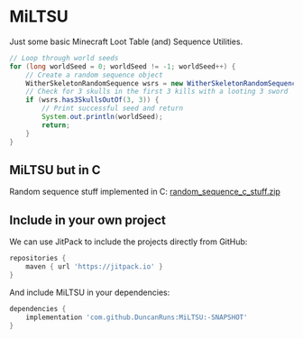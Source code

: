 # MiLTSU
Just some basic Minecraft Loot Table (and) Sequence Utilities.

```java
// Loop through world seeds
for (long worldSeed = 0; worldSeed != -1; worldSeed++) {
    // Create a random sequence object
    WitherSkeletonRandomSequence wsrs = new WitherSkeletonRandomSequence(worldSeed);
    // Check for 3 skulls in the first 3 kills with a looting 3 sword
    if (wsrs.has3SkullsOutOf(3, 3)) {
        // Print successful seed and return
        System.out.println(worldSeed);
        return;
    }
}
```

## MiLTSU but in C

Random sequence stuff implemented in C:
[random_sequence_c_stuff.zip](https://github.com/DuncanRuns/MiLTSU/files/11916009/random_sequence_c_stuff.zip)

## Include in your own project

We can use JitPack to include the projects directly from GitHub:

```groovy
repositories {
    maven { url 'https://jitpack.io' }
}
```
And include MiLTSU in your dependencies:
```groovy
dependencies {
    implementation 'com.github.DuncanRuns:MiLTSU:-SNAPSHOT'
}
```